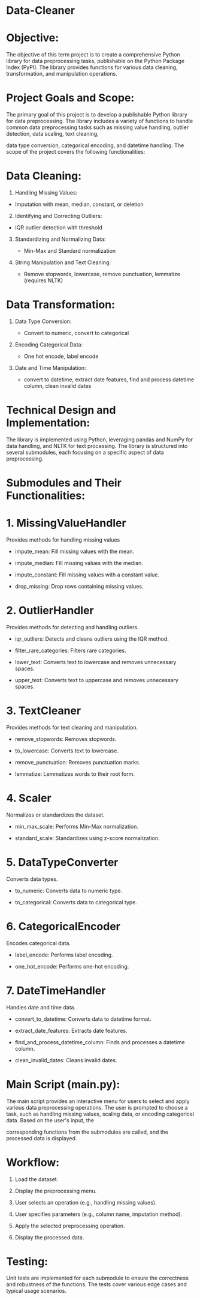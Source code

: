 # Data-Cleaner
# Objective:

 The objective of this term project is to create a comprehensive Python library for data preprocessing tasks, publishable on the Python Package Index (PyPI). The library provides functions for various data cleaning, transformation, and manipulation operations.

 
# Project Goals and Scope:
 The primary goal of this project is to develop a publishable Python library for data preprocessing. The library includes a variety of functions to handle common data preprocessing tasks such as missing value handling, outlier detection, data scaling, text cleaning,
 
 data type conversion, categorical encoding, and datetime handling. The scope of the project covers the following functionalities:
 
# Data Cleaning:

 1. Handling Missing Values:

  - Imputation with mean, median, constant, or deletion
    
 2. Identifying and Correcting Outliers:
    
- IQR outlier detection with threshold
  
 3. Standardizing and Normalizing Data:

    - Min-Max and Standard normalization
      
 4. String Manipulation and Text Cleaning:
    
    - Remove stopwords, lowercase, remove punctuation, lemmatize (requires NLTK)
      
# Data Transformation:

 1. Data Type Conversion:

    - Convert to numeric, convert to categorical
    
 2. Encoding Categorical Data:
   
    - One hot encode, label encode
    
 3. Date and Time Manipulation:
   
    - convert to datetime, extract date features, find and process datetime column, clean invalid dates
      
# Technical Design and Implementation:

 The library is implemented using Python, leveraging pandas and NumPy for data handling, and NLTK for text processing. The library is structured into several submodules, each focusing on a specific aspect of data preprocessing.
 
 # Submodules and Their Functionalities:
 # 1. MissingValueHandler
 
 Provides methods for handling missing values
 
 - impute_mean: Fill missing values with the mean.
   
 - impute_median: Fill missing values with the median.
   
 - impute_constant: Fill missing values with a constant value.
     
 - drop_missing: Drop rows containing missing values.

         
 # 2. OutlierHandler
 
 Provides methods for detecting and handling outliers.
 
 - iqr_outliers: Detects and cleans outliers using the IQR method.
 
 - filter_rare_categories: Filters rare categories.
   
 - lower_text: Converts text to lowercase and removes unnecessary spaces.
     
- upper_text: Converts text to uppercase and removes unnecessary spaces.

         
# 3. TextCleaner

 Provides methods for text cleaning and manipulation.
 
- remove_stopwords: Removes stopwords.

- to_lowercase: Converts text to lowercase.

- remove_punctuation: Removes punctuation marks.

- lemmatize: Lemmatizes words to their root form.

  
# 4. Scaler

 Normalizes or standardizes the dataset.
 
- min_max_scale: Performs Min-Max normalization.

- standard_scale: Standardizes using z-score normalization.

  
# 5. DataTypeConverter

 Converts data types.
 
- to_numeric: Converts data to numeric type.

- to_categorical: Converts data to categorical type.

  
# 6. CategoricalEncoder

 Encodes categorical data.
 
- label_encode: Performs label encoding.

- one_hot_encode: Performs one-hot encoding.

  
 # 7. DateTimeHandler
 
 Handles date and time data.
 
- convert_to_datetime: Converts data to datetime format.

- extract_date_features: Extracts date features.

- find_and_process_datetime_column: Finds and processes a datetime column.

- clean_invalid_dates: Cleans invalid dates.


# Main Script (main.py):
 The main script provides an interactive menu for users to select and apply various data preprocessing operations. The user is prompted to choose a task, such as handling missing values, scaling data, or encoding categorical data. Based on the user's input, the 
 
 corresponding functions from the submodules are called, and the processed data is displayed.
 
 # Workflow:
 
 1. Load the dataset.
 
 2. Display the preprocessing menu.
  
 3. User selects an operation (e.g., handling missing values).
  
 4. User specifies parameters (e.g., column name, imputation method).
  
 5. Apply the selected preprocessing operation.
    
 6. Display the processed data.

# Testing:

 Unit tests are implemented for each submodule to ensure the correctness and robustness of the functions. The tests cover various edge cases and typical usage scenarios.
